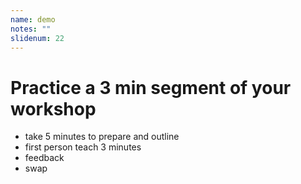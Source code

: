 ```yaml
---
name: demo
notes: ""
slidenum: 22
---
```

# Practice a 3 min segment of your workshop
- take 5 minutes to prepare and outline
- first person teach 3 minutes
- feedback
- swap